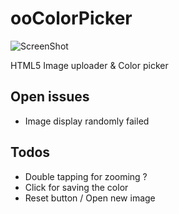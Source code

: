 ooColorPicker
=============

![ScreenShot](http://www.onrabox.com/ooColorPicker/ooColorPickerScreenshot.png)

HTML5 Image uploader &amp; Color picker

## Open issues
- Image display randomly failed 

## Todos
- Double tapping for zooming ?
- Click for saving the color
- Reset button / Open new image